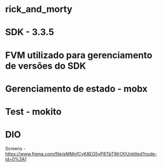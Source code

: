 # rick_and_morty
# SDK - 3.3.5

# FVM utilizado para gerenciamento de versões do SDK
# Gerenciamento de estado - mobx
# Test - mokito
# DIO

Screens - <https://www.figma.com/file/eMMnfCyK8EG5yP8TbTWrOf/Untitled?node-id=0%3A1>